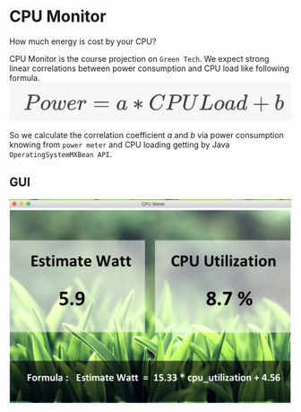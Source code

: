 # **CPU Monitor** 
How much energy is cost by your CPU?

CPU Monitor is the course projection on `Green Tech`. 
We expect strong linear correlations between power consumption
and CPU load like following formula.
				![N|Formula](https://github.com/nightheronry/CPUMonitor/blob/master/Formula.png)

So we calculate the correlation coefficient *a* and *b* via power consumption knowing from `power meter` and CPU loading getting by Java `OperatingSystemMXBean API`.
 
 ## GUI 
![N|GUI](https://github.com/nightheronry/CPUMonitor/blob/master/GUI.png)
